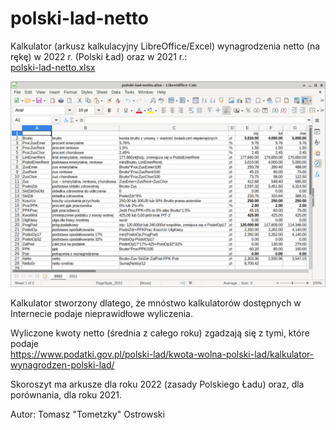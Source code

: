 # polski-lad-netto
Kalkulator (arkusz kalkulacyjny LibreOffice/Excel) wynagrodzenia netto (na rękę) w 2022 r. (Polski Ład) oraz w 2021 r.: \
[polski-lad-netto.xlsx](https://github.com/tometzky/polski-lad-netto/blob/main/polski-lad-netto.xlsx?raw=true)

![Screenshot](polski-lad-netto.png?raw=true)

Kalkulator stworzony dlatego, że mnóstwo kalkulatorów dostępnych w Internecie podaje
nieprawidłowe wyliczenia.

Wyliczone kwoty netto (średnia z całego roku) zgadzają się z tymi, które podaje \
https://www.podatki.gov.pl/polski-lad/kwota-wolna-polski-lad/kalkulator-wynagrodzen-polski-lad/

Skoroszyt ma arkusze dla roku 2022 (zasady Polskiego Ładu) oraz, dla porównania, dla roku 2021.

Autor:
Tomasz "Tometzky" Ostrowski
